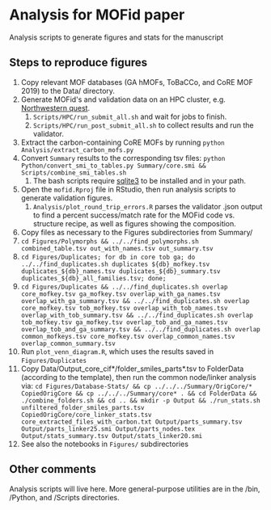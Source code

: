 # Analysis for MOFid paper

Analysis scripts to generate figures and stats for the manuscript


## Steps to reproduce figures

1. Copy relevant MOF databases (GA hMOFs, ToBaCCo, and CoRE MOF 2019) to the Data/ directory.
2. Generate MOFid's and validation data on an HPC cluster, e.g. [Northwestern quest](https://www.it.northwestern.edu/research/user-services/quest/acknowledgment.html).
	1. `Scripts/HPC/run_submit_all.sh` and wait for jobs to finish.
	2. `Scripts/HPC/run_post_submit_all.sh` to collect results and run the validator.
3. Extract the carbon-containing CoRE MOFs by running `python Analysis/extract_carbon_mofs.py`
4. Convert `Summary` results to the corresponding tsv files: `python Python/convert_smi_to_tables.py Summary/core.smi && Scripts/combine_smi_tables.sh`
	1. The bash scripts require [sqlite3](https://www.sqlite.org/index.html) to be installed and in your path.
5. Open the `mofid.Rproj` file in RStudio, then run analysis scripts to generate validation figures.
	1. `Analysis/plot_round_trip_errors.R` parses the validator .json output to find a percent success/match rate for the MOFid code vs. structure recipe, as well as figures showing the composition.
6. Copy files as necessary to the Figures subdirectories from Summary/
7. `cd Figures/Polymorphs && ../../find_polymorphs.sh combined_table.tsv out_with_names.tsv out_summary.tsv`
8. `cd Figures/Duplicates; for db in core tob ga; do ../../find_duplicates.sh duplicates ${db}_mofkey.tsv duplicates_${db}_names.tsv duplicates_${db}_summary.tsv duplicates_${db}_all_families.tsv; done;`
9. `cd Figures/Duplicates && ../../find_duplicates.sh overlap core_mofkey.tsv ga_mofkey.tsv overlap_with_ga_names.tsv overlap_with_ga_summary.tsv && ../../find_duplicates.sh overlap core_mofkey.tsv tob_mofkey.tsv overlap_with_tob_names.tsv overlap_with_tob_summary.tsv && ../../find_duplicates.sh overlap tob_mofkey.tsv ga_mofkey.tsv overlap_tob_and_ga_names.tsv overlap_tob_and_ga_summary.tsv && ../../find_duplicates.sh overlap common_mofkeys.tsv core_mofkey.tsv overlap_common_names.tsv overlap_common_summary.tsv`
10. Run `plot_venn_diagram.R`, which uses the results saved in `Figures/Duplicates`
11. Copy Data/Output_core_cif*/folder_smiles_parts*.tsv to FolderData (according to the template), then run the common node/linker analysis via: `cd Figures/Database-Stats/ && cp ../../../Summary/OrigCore/* CopiedOrigCore && cp ../../../Summary/core* . && cd FolderData && ./combine_folders.sh && cd .. && mkdir -p Output && ./run_stats.sh unfiltered_folder_smiles_parts.tsv CopiedOrigCore/core_linker_stats.tsv core_extracted_files_with_carbon.txt Output/parts_summary.tsv Output/parts_linker25.smi Output/parts_nodes.tex Output/stats_summary.tsv Output/stats_linker20.smi`
12. See also the notebooks in `Figures/` subdirectories


## Other comments

Analysis scripts will live here.  More general-purpose utilities are in the /bin, /Python, and /Scripts directories.

